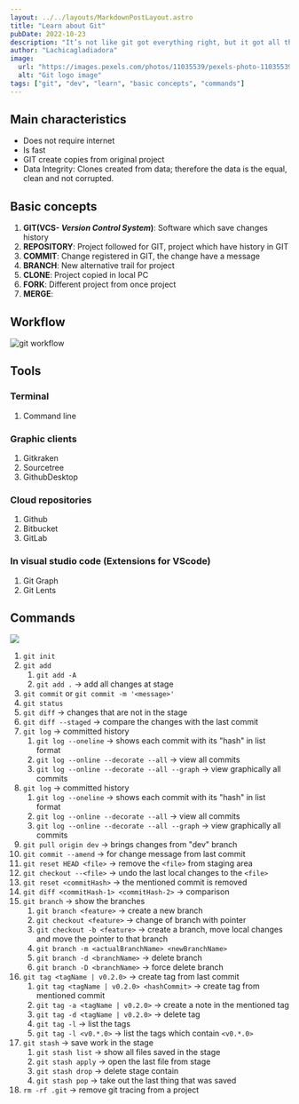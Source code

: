 ```yaml
---
layout: ../../layouts/MarkdownPostLayout.astro
title: "Learn about Git"
pubDate: 2022-10-23
description: "It’s not like git got everything right, but it got all the really basic issues right in a way that no other SCM had ever done before. -Linus Torvalds"
author: "Lachicagladiadora"
image:
  url: "https://images.pexels.com/photos/11035539/pexels-photo-11035539.jpeg?auto=compress&cs=tinysrgb&w=1260&h=750&dpr=1"
  alt: "Git logo image"
tags: ["git", "dev", "learn", "basic concepts", "commands"]
---
```


<h2 class='pt-6 pb-2 text-2xl font-bold text-first-dark dark:text-second'>Main characteristics</h2>
<ul class='list-disc list-inside'>
<li>Does not require internet</li>
<li>Is fast</li>
<li>GIT create copies from original project</li>
<li>Data Integrity: Clones created from data; therefore the data is the equal, clean and not corrupted.</li>
</ul>

<h2 class='pt-6 pb-2 text-2xl font-bold text-first-dark dark:text-second'>Basic concepts</h2>

1. **GIT(VCS- _Version Control System_)**:
   Software which save changes history
2. **REPOSITORY**:
   Project followed for GIT, project which have history in GIT
3. **COMMIT**:
   Change registered in GIT, the change have a message
4. **BRANCH**:
   New alternative trail for project
5. **CLONE**:
   Project copied in local PC
6. **FORK**:
   Different project from once project
7. **MERGE**:

<h2 class='pt-6 pb-2 text-2xl font-bold text-first-dark dark:text-second'>Workflow</h2>

<img src='/workflow.png' alt='git workflow'>

<h2 class='pt-6 pb-2 text-2xl font-bold text-first-dark dark:text-second'>Tools</h2>

<h3 class='pt-6 pb-2 text-2xl text-first-dark dark:text-second'>Terminal</h3>
<ol class='list-inside list-disc'>
	<li>Command line</li>
	</ol>
<h3 class='pt-6 pb-2 text-xl text-first-dark dark:text-second'>Graphic clients</h3>
  <ol class='list-inside list-disc'>
	<li>Gitkraken</li>
  <li>Sourcetree</li>
  <li>GithubDesktop</li>
	</ol>
<h3 class='pt-6 pb-2 text-xl text-first-dark dark:text-second'>Cloud repositories</h3>
	 <ol class='list-inside list-disc'>
	<li>Github</li>
  <li>Bitbucket</li>
  <li>GitLab</li>
	</ol>
<h3 class='pt-6 pb-2 text-xl text-first-dark dark:text-second'>In visual studio code (Extensions for VScode)</h3>
		 <ol class='list-inside list-disc'>
	<li>Git Graph</li>
  <li>Git Lents</li>
	</ol>

<h2 class='pt-6 pb-2 text-2xl font-bold text-first-dark dark:text-second'>Commands</h2>
<div class='w-full flex items-center justify-center'>
<img src='https://img.icons8.com/color/300/git.png'>
</div>

1. `git init`
2. `git add`
   1. `git add -A`
   2. `git add .` -> add all changes at stage
3. `git commit` or `git commit -m '<message>'`
4. `git status`
5. `git diff` -> changes that are not in the stage
6. `git diff --staged` -> compare the changes with the last commit
7. `git log` -> committed history
   1. `git log --oneline` -> shows each commit with its "hash" in list format
   2. `git log --online --decorate --all` -> view all commits
   3. `git log --online --decorate --all --graph` -> view graphically all commits
8. `git log` -> committed history
   1. `git log --oneline` -> shows each commit with its "hash" in list format
   2. `git log --online --decorate --all` -> view all commits
   3. `git log --online --decorate --all --graph` -> view graphically all commits
9. `git pull origin dev` -> brings changes from "dev" branch
10. `git commit --amend` -> for change message from last commit
11. `git reset HEAD <file>` -> remove the `<file>` from staging area
12. `git checkout --<file>` -> undo the last local changes to the `<file>`
13. `git reset <commitHash>` -> the mentioned commit is removed
14. `git diff <commitHash-1> <commitHash-2>` -> comparison
15. `git branch` -> show the branches
    1. `git branch <feature>` -> create a new branch
    2. `git checkout <feature>` -> change of branch with pointer
    3. `git checkout -b <feature>` -> create a branch, move local changes and move the pointer to that branch
    4. `git branch -m <actualBranchName> <newBranchName>`
    5. `git branch -d <branchName>` -> delete branch
    6. `git branch -D <branchName>` -> force delete branch
16. `git tag <tagName | v0.2.0>` -> create tag from last commit
    1. `git tag <tagName | v0.2.0> <hashCommit>` -> create tag from mentioned commit
    2. `git tag -a <tagName | v0.2.0>` -> create a note in the mentioned tag
    3. `git tag -d <tagName | v0.2.0>` -> delete tag
    4. `git tag -l` -> list the tags
    5. `git tag -l <v0.*.0>` -> list the tags which contain `<v0.*.0>`
17. `git stash` -> save work in the stage
    1. `git stash list` -> show all files saved in the stage
    2. `git stash apply` -> open the last file from stage
    3. `git stash drop` -> delete stage contain
    4. `git stash pop` -> take out the last thing that was saved
18. `rm -rf .git` -> remove git tracing from a project
